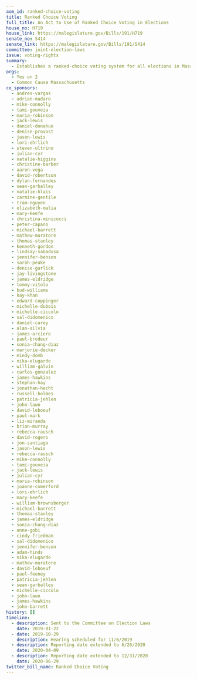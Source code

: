 ```yaml
---
aom_id: ranked-choice-voting
title: Ranked Choice Voting
full_title: An Act to Use of Ranked Choice Voting in Elections
house_no: H719
house_link: https://malegislature.gov/Bills/191/H719
senate_no: S414
senate_link: https://malegislature.gov/Bills/191/S414
committee: joint-election-laws
issue: voting-rights
summary:
  - Establishes a ranked-choice voting system for all elections in Massachusetts
orgs:
  - Yes on 2
  - Common Cause Massachusetts
co_sponsors:
  - andres-vargas
  - adrian-madaro
  - mike-connolly
  - tami-gouveia
  - maria-robinson
  - jack-lewis
  - daniel-donahue
  - denise-provost
  - jason-lewis
  - lori-ehrlich
  - steven-ultrino
  - julian-cyr
  - natalie-higgins
  - christine-barber
  - aaron-vega
  - david-robertson
  - dylan-fernandes
  - sean-garballey
  - natalie-blais
  - carmine-gentile
  - tram-nguyen
  - elizabeth-malia
  - mary-keefe
  - christina-minicucci
  - peter-capano
  - michael-barrett
  - mathew-muratore
  - thomas-stanley
  - kenneth-gordon
  - lindsay-sabadosa
  - jennifer-benson
  - sarah-peake
  - denise-garlick
  - jay-livingstone
  - james-eldridge
  - tommy-vitolo
  - bud-williams
  - kay-khan
  - edward-coppinger
  - michelle-dubois
  - michelle-ciccolo
  - sal-didomenico
  - daniel-carey
  - alan-silvia
  - james-arciero
  - paul-brodeur
  - sonia-chang-diaz
  - marjorie-decker
  - mindy-domb
  - nika-elugardo
  - william-galvin
  - carlos-gonzalez
  - james-hawkins
  - stephan-hay
  - jonathan-hecht
  - russell-holmes
  - patricia-jehlen
  - john-lawn
  - david-leboeuf
  - paul-mark
  - liz-miranda
  - brian-murray
  - rebecca-rausch
  - david-rogers
  - jon-santiago
  - jason-lewis
  - rebecca-rausch
  - mike-connolly
  - tami-gouveia
  - jack-lewis
  - julian-cyr
  - maria-robinson
  - joanne-comerford
  - lori-ehrlich
  - mary-keefe
  - william-brownsberger
  - michael-barrett
  - thomas-stanley
  - james-eldridge
  - sonia-chang-diaz
  - anne-gobi
  - cindy-friedman
  - sal-didomenico
  - jennifer-benson
  - adam-hinds
  - nika-elugardo
  - mathew-muratore
  - david-leboeuf
  - paul-feeney
  - patricia-jehlen
  - sean-garballey
  - michelle-ciccolo
  - john-lawn
  - james-hawkins
  - john-barrett
history: []
timeline:
  - description: Sent to the Committee on Election Laws
    date: 2019-01-22
  - date: 2019-10-29
    description: Hearing scheduled for 11/6/2019
  - description: Reporting date extended to 6/26/2020
    date: 2020-04-09
  - description: Reporting date extended to 12/31/2020
    date: 2020-06-29
twitter_bill_name: Ranked Choice Voting
---
```


